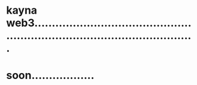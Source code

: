 # kayna web3...................................................................................................
# soon..................
